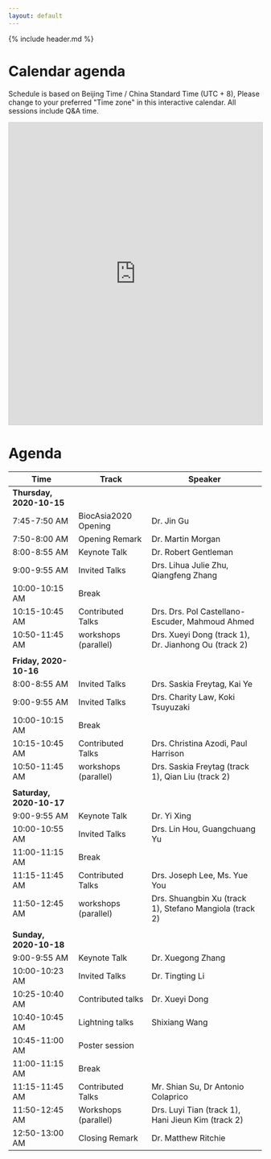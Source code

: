 ```yaml
---
layout: default
---
```


{% include header.md %}

# Calendar agenda

Schedule is based on Beijing Time / China Standard Time (UTC + 8),
Please change to your preferred "Time zone" in this interactive
calendar. All sessions include Q&A time.

<iframe src="https://teamup.com/ks8z1bgro22peqx8e8?showHeader=0&showProfileAndInfo=0&showSidepanel=1&showAgendaHeader=1&showAgendaDetails=0&showYearViewHeader=1" width="100%" height="600px" style="border: 1px solid #cccccc" frameborder="0"></iframe>

# Agenda

| Time                     | Track                | Speaker                                                 |
|--------------------------|----------------------|---------------------------------------------------------|
| **Thursday, 2020-10-15** |                      |                                                         |
| 7:45-7:50 AM             | BiocAsia2020 Opening | Dr. Jin Gu                                              |
| 7:50-8:00 AM             | Opening Remark       | Dr. Martin Morgan                                       |
| 8:00-8:55 AM             | Keynote Talk         | Dr. Robert Gentleman                                    |
| 9:00-9:55 AM             | Invited Talks        | Drs. Lihua Julie Zhu, Qiangfeng Zhang                   |
| 10:00-10:15 AM           | Break                |                                                         |
| 10:15-10:45 AM           | Contributed Talks    | Drs. Drs. Pol Castellano-Escuder, Mahmoud Ahmed         |
| 10:50-11:45 AM           | workshops (parallel) | Drs. Xueyi Dong (track 1), Dr. Jianhong Ou (track 2)    |
|                          |                      |                                                         |
| **Friday, 2020-10-16**   |                      |                                                         |
| 8:00-8:55 AM             | Invited Talks        | Drs. Saskia Freytag, Kai Ye                             |
| 9:00-9:55 AM             | Invited Talks        | Drs. Charity Law, Koki Tsuyuzaki                        |
| 10:00-10:15 AM           | Break                |                                                         |
| 10:15-10:45 AM           | Contributed Talks    | Drs. Christina Azodi, Paul Harrison                     |
| 10:50-11:45 AM           | workshops (parallel) | Drs. Saskia Freytag (track 1), Qian Liu (track 2)       |
|                          |                      |                                                         |
| **Saturday, 2020-10-17** |                      |                                                         |
| 9:00-9:55 AM             | Keynote Talk         | Dr. Yi Xing                                             |
| 10:00-10:55 AM           | Invited Talks        | Drs. Lin Hou, Guangchuang Yu                            |
| 11:00-11:15 AM           | Break                |                                                         |
| 11:15-11:45 AM           | Contributed Talks    | Drs. Joseph Lee, Ms. Yue You                            |
| 11:50-12:45 AM           | workshops (parallel) | Drs. Shuangbin Xu (track 1), Stefano Mangiola (track 2) |
|                          |                      |                                                         |
| **Sunday, 2020-10-18**   |                      |                                                         |
| 9:00-9:55 AM             | Keynote Talk         | Dr. Xuegong Zhang                                       |
| 10:00-10:23 AM           | Invited Talks        | Dr. Tingting Li                                         |
| 10:25-10:40 AM           | Contributed talks    | Dr. Xueyi Dong                                          |
| 10:40-10:45 AM           | Lightning talks      | Shixiang Wang                                           |
| 10:45-11:00 AM           | Poster session       |                                                         |
| 11:00-11:15 AM           | Break                |                                                         |
| 11:15-11:45 AM           | Contributed Talks    | Mr. Shian Su, Dr Antonio Colaprico                      |
| 11:50-12:45 AM           | Workshops (parallel) | Drs. Luyi Tian (track 1), Hani Jieun Kim (track 2)      |
| 12:50-13:00 AM           | Closing Remark       | Dr. Matthew Ritchie                                     |

